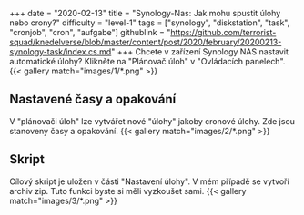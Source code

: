 +++
date = "2020-02-13"
title = "Synology-Nas: Jak mohu spustit úlohy nebo crony?"
difficulty = "level-1"
tags = ["synology", "diskstation", "task", "cronjob", "cron", "aufgabe"]
githublink = "https://github.com/terrorist-squad/knedelverse/blob/master/content/post/2020/february/20200213-synology-task/index.cs.md"
+++
Chcete v zařízení Synology NAS nastavit automatické úlohy? Klikněte na "Plánovač úloh" v "Ovládacích panelech".
{{< gallery match="images/1/*.png" >}}

## Nastavené časy a opakování
V "plánovači úloh" lze vytvářet nové "úlohy" jakoby cronové úlohy. Zde jsou stanoveny časy a opakování.
{{< gallery match="images/2/*.png" >}}

## Skript
Cílový skript je uložen v části "Nastavení úlohy". V mém případě se vytvoří archiv zip. Tuto funkci byste si měli vyzkoušet sami.
{{< gallery match="images/3/*.png" >}}
